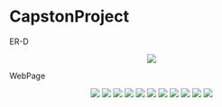 # CapstonProject
ER-D
<p align="center">
  <img src="https://github.com/moyoungjun/CapstonProject/assets/74341950/052d7796-b12b-4c09-967d-1fdcd5d6b0c8">
</p>
WebPage
<p align="center">
  <img src="https://user-images.githubusercontent.com/74341950/178946608-cde089c6-af1c-4f64-8de8-d86e13cf3847.png">
  <img src="https://user-images.githubusercontent.com/74341950/178946585-ffa80098-4c4a-44ae-86ef-29d7d767c5e6.png">
  <img src="https://user-images.githubusercontent.com/74341950/178946588-6222a08c-4d5a-47a8-b429-ebef07b3879a.png">
  <img src="https://user-images.githubusercontent.com/74341950/178947334-8ae292ce-9142-4d66-9dbe-826560991cd1.png">
  <img src="https://user-images.githubusercontent.com/74341950/178946592-7bce54fc-4d34-4ed2-9af1-f2a25411f1d4.png">
  <img src="https://user-images.githubusercontent.com/74341950/178946593-76fd8453-5138-47b9-b80a-bf3bfaee5ca5.png">
  <img src="https://github.com/moyoungjun/CapstonProject/assets/74341950/09929b08-de65-4d8b-9e9e-f4c50fc57c54">
  <img src="https://user-images.githubusercontent.com/74341950/178946597-9cb0e60b-faa2-4a68-9171-7b936ea4a7f2.png">
  <img src="https://user-images.githubusercontent.com/74341950/178946602-b069a017-e313-4502-8db0-fdbf24201df6.png">
  <img src="https://user-images.githubusercontent.com/74341950/178946605-dfe4f86e-ff33-4e73-baaf-0fae07a7a8bb.png">
  <img src="https://user-images.githubusercontent.com/74341950/178946606-c98172c4-f576-43f1-b5dc-b7c52e260969.png">
</p>


